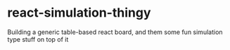 react-simulation-thingy
=======================

Building a generic table-based react board, and them some fun simulation type stuff on top of it
